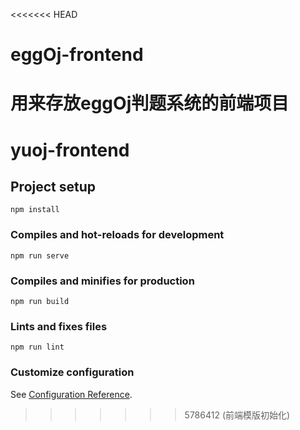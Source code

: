 <<<<<<< HEAD
# eggOj-frontend
用来存放eggOj判题系统的前端项目
=======
# yuoj-frontend

## Project setup
```
npm install
```

### Compiles and hot-reloads for development
```
npm run serve
```

### Compiles and minifies for production
```
npm run build
```

### Lints and fixes files
```
npm run lint
```

### Customize configuration
See [Configuration Reference](https://cli.vuejs.org/config/).
>>>>>>> 5786412 (前端模版初始化)
